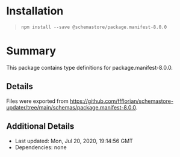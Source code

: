 # Installation
> `npm install --save @schemastore/package.manifest-8.0.0`

# Summary
This package contains type definitions for package.manifest-8.0.0.

## Details
Files were exported from https://github.com/ffflorian/schemastore-updater/tree/main/schemas/package.manifest-8.0.0.

## Additional Details
* Last updated: Mon, Jul 20, 2020, 19:14:56 GMT
* Dependencies: none
